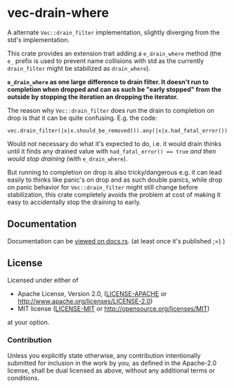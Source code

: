 # vec-drain-where

A alternate `Vec::drain_filter` implementation, slightly diverging from
the std's implementation.

This crate provides an extension trait adding a `e_drain_where` method
(the `e_` prefix is used to prevent name collisions with std as the
currently `drain_filter` might be stabilized as `drain_where`).

**`e_drain_where` as one large difference to drain filter. It doesn't
run to completion when dropped and can as such be "early stopped" from
the outside by stopping the iteration an dropping the iterator.**

The reason why `Vec::drain_filter` does run the drain to completion
on drop is that it can be quite confusing. E.g. the code:

```
vec.drain_filter(|x|x.should_be_removed()).any(|x|x.had_fatal_error())
```

Would not necessary do what it's expected to do, i.e. it would drain
thinks until it finds any drained value with `had_fatal_error() == true`
_and then would stop draining_ (with `e_drain_where`).

But running to completion on drop is also tricky/dangerous e.g. it can
lead easily to thinks like panic's on drop and as such double panics,
while drop on panic behavior for `Vec::drain_filter` might still change
before stabilization, this crate completely avoids the problem at cost
of making it easy to accidentally stop the draining to early.


## Documentation

Documentation can be [viewed on docs.rs](https://docs.rs/mail-api). (at least once it's published ;=) )


## License

Licensed under either of

- Apache License, Version 2.0, ([LICENSE-APACHE](LICENSE-APACHE) or http://www.apache.org/licenses/LICENSE-2.0)
- MIT license ([LICENSE-MIT](LICENSE-MIT) or http://opensource.org/licenses/MIT)

at your option.

### Contribution

Unless you explicitly state otherwise, any contribution intentionally submitted
for inclusion in the work by you, as defined in the Apache-2.0 license, shall be dual licensed as above, without any
additional terms or conditions.